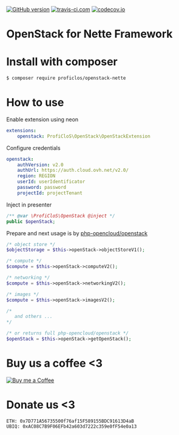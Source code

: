 [![GitHub version](https://badge.fury.io/gh/ProfiCloS%2Fopenstack-nette.svg)](https://badge.fury.io/gh/ProfiCloS%2Fopenstack-nette)
[![travis-ci.com](https://travis-ci.com/ProfiCloS/openstack-nette.svg?branch=master)](https://travis-ci.com/ProfiCloS/openstack-nette)
[![codecov.io](https://codecov.io/github/ProfiCloS/openstack-nette/coverage.svg?branch=master)](https://codecov.io/github/ProfiCloS/openstack-nette?branch=master)

# OpenStack for Nette Framework

# Install with composer
```sh
$ composer require proficlos/openstack-nette
```

# How to use
Enable extension using neon
```yml
extensions:
	openstack: ProfiCloS\OpenStack\OpenStackExtension
```

Configure credentials
```yml
openstack:
	authVersion: v2.0
	authUrl: https://auth.cloud.ovh.net/v2.0/
	region: REGION
	userId: userIdentificator
	password: password
	projectId: projectTenant
```

Inject in presenter
```php
/** @var \ProfiCloS\OpenStack @inject */
public $openStack;
```

Prepare and next usage is by [php-opencloud/openstack](https://github.com/php-opencloud/openstack/) 
```php
/* object store */
$objectStorage = $this->openStack->objectStoreV1();

/* compute */
$compute = $this->openStack->computeV2();

/* networking */
$compute = $this->openStack->networkingV2();

/* images */
$compute = $this->openStack->imagesV2();

/* 
   and others ...
*/

/* or returns full php-opencloud/openstack */
$openStack = $this->openStack->getOpenStack();
```


# Buy us a coffee <3
[![Buy me a Coffee](https://www.paypalobjects.com/en_US/i/btn/btn_donate_LG.gif)](https://www.paypal.com/cgi-bin/webscr?cmd=_s-xclick&hosted_button_id=E8NK53NGKVDHS)

# Donate us <3
```
ETH: 0x7D771A56735500f76af15F589155BDC91613D4aB
UBIQ: 0xAC08C7B9F06EFb42a603d7222c359e0fF54e0a13
```


